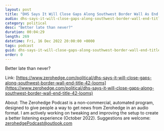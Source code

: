 ```yaml
---
layout: post
title: "DHS Says It Will Close Gaps Along Southwest Border Wall As End Of Title 42 Looms"
audio: dhs-says-it-will-close-gaps-along-southwest-border-wall-end-title-42-looms-0
category: political
desc: "Better late than never?"
duration: 00:04:29
length: 269
datetime: Fri, 16 Dec 2022 20:00:00 +0000
tags: podcast
guid: dhs-says-it-will-close-gaps-along-southwest-border-wall-end-title-42-looms-0
order: 0
---
```

Better late than never?

Link: [https://www.zerohedge.com/political/dhs-says-it-will-close-gaps-along-southwest-border-wall-end-title-42-looms](https://www.zerohedge.com/political/dhs-says-it-will-close-gaps-along-southwest-border-wall-end-title-42-looms)

About: The Zerohedge Podcast is a non-commercial, automated program, designed to give people a way to get news from Zerohedge in an audio format.  I am actively working on tweaking and improving the setup to create a better listening experience (October 2022).  Suggestions are welcome: [zerohedgePodcast@outlook.com](mailto:zerohedgePodcast@outlook.com)